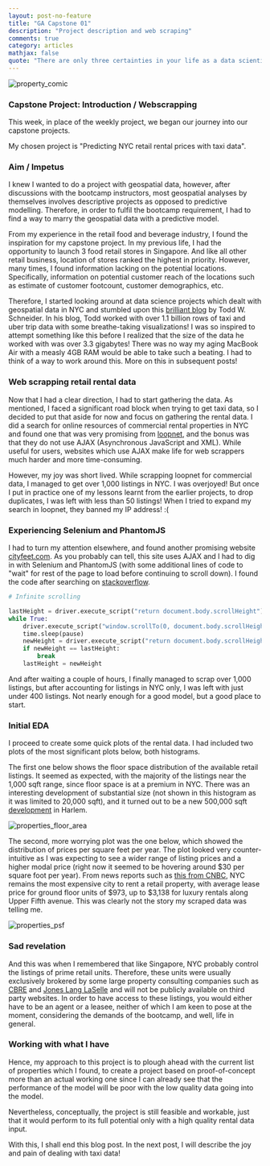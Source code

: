 ```yaml
---
layout: post-no-feature
title: "GA Capstone 01"
description: "Project description and web scraping"
comments: true
category: articles
mathjax: false
quote: "There are only three certainties in your life as a data scientist: death, taxes, and an inevitable git clusterfuck. You will find yourself typing git reset --hard and hitting enter while sighing at least once. That's OK. - Trey Causey"
---
```


![property_comic]({{site-url}}/images/property-commercial_real_estate-realtors-construction-chain_stores-scouting-aton2533_low.jpg)

### Capstone Project: Introduction / Webscrapping

This week, in place of the weekly project, we began our journey into our capstone projects.

My chosen project is "Predicting NYC retail rental prices with taxi data".

### Aim / Impetus

I knew I wanted to do a project with geospatial data, however, after discussions with the bootcamp instructors, most geospatial analyses by themselves involves descriptive projects as opposed to predictive modelling. Therefore, in order to fulfil the bootcamp requirement, I had to find a way to marry the geospatial data with a predictive model.

From my experience in the retail food and beverage industry, I found the inspiration for my capstone project. In my previous life, I had the opportunity to launch 3 food retail stores in Singapore. And like all other retail business, location of stores ranked the highest in priority. However, many times, I found information lacking on the potential locations. Specifically, information on potential customer reach of the locations such as estimate of customer footcount, customer demographics, etc.

Therefore, I started looking around at data science projects which dealt with geospatial data in NYC and stumbled upon this [brilliant blog](http://toddwschneider.com/posts/analyzing-1-1-billion-nyc-taxi-and-uber-trips-with-a-vengeance/) by Todd W. Schneider. In his blog, Todd worked with over 1.1 billion rows of taxi and uber trip data with some breathe-taking visualizations! I was so inspired to attempt something like this before I realized that the size of the data he worked with was over 3.3 gigabytes! There was no way my aging MacBook Air with a measly 4GB RAM would be able to take such a beating. I had to think of a way to work around this. More on this in subsequent posts!

### Web scrapping retail rental data

Now that I had a clear direction, I had to start gathering the data. As mentioned, I faced a significant road block when trying to get taxi data, so I decided to put that aside for now and focus on gathering the rental data. I did a search for online resources of commercial rental properties in NYC and found one that was very promising from [loopnet](http://www.loopnet.com/), and the bonus was that they do not use AJAX (Asynchronous JavaScript and XML). While useful for users, websites which use AJAX make life for web scrappers much harder and more time-consuming.

However, my joy was short lived. While scrapping loopnet for commercial data, I managed to get over 1,000 listings in NYC. I was overjoyed! But once I put in practice one of my lessons learnt from the earlier projects, to drop duplicates, I was left with less than 50 listings! When I tried to expand my search in loopnet, they banned my IP address! :(

### Experiencing Selenium and PhantomJS

I had to turn my attention elsewhere, and found another promising website [cityfeet.com](http://www.cityfeet.com/cont/ny/new-york-retail-space#). As you probably can tell, this site uses AJAX and I had to dig in with Selenium and PhantomJS (with some additional lines of code to "wait" for rest of the page to load before continuing to scroll down). I found the code after searching on [stackoverflow](http://stackoverflow.com/questions/28928068/scroll-down-to-bottom-of-infinite-page-with-phantomjs-in-python).

```py
# Infinite scrolling

lastHeight = driver.execute_script("return document.body.scrollHeight")
while True:
    driver.execute_script("window.scrollTo(0, document.body.scrollHeight);")
    time.sleep(pause)
    newHeight = driver.execute_script("return document.body.scrollHeight")
    if newHeight == lastHeight:
        break
    lastHeight = newHeight
```

And after waiting a couple of hours, I finally managed to scrap over 1,000 listings, but after accounting for listings in NYC only, I was left with just under 400 listings. Not nearly enough for a good model, but a good place to start.

### Initial EDA

I proceed to create some quick plots of the rental data. I had included two plots of the most significant plots below, both histograms.

The first one below shows the floor space distribution of the available retail listings. It seemed as expected, with the majority of the listings near the 1,000 sqft range, since floor space is at a premium in NYC. There was an interesting development of substantial size (not shown in this histogram as it was limited to 20,000 sqft), and it turned out to be a new 500,000 sqft [development](http://rew-online.com/2016/11/02/blumenfeld-breaks-ground-on-east-harlem-rental-designed-by-bjarke-ingels-group/) in Harlem.

![properties_floor_area]({{site-url}}/images/capstone_part2_floor_area_histogram.png)

The second, more worrying plot was the one below, which showed the distribution of prices per square feet per year. The plot looked very counter-intuitive as I was expecting to see a wider range of listing prices and a higher modal price (right now it seemed to be hovering around $30 per square foot per year). From news reports such as [this from CNBC](http://www.cnbc.com/2016/11/08/manhattan-retail-rents-dip-but-remain-near-record-highs.html), NYC remains the most expensive city to rent a retail property, with average lease price for ground floor units of \$973, up to \$3,138 for luxury rentals along Upper Fifth avenue. This was clearly not the story my scraped data was telling me.

![properties_psf]({{site-url}}/images/capstone_part2_psf_hist.png)

### Sad revelation

And this was when I remembered that like Singapore, NYC probably control the listings of prime retail units. Therefore, these units were usually exclusively brokered by some large property consulting companies such as [CBRE](http://www.cbre.com/?utm_source=search&utm_medium=paidsearch&utm_campaign=wpp?utm_term=cbre) and  [Jones Lang LaSelle](http://www.us.jll.com/united-states/en-us) and will not be publicly available on third party websites. In order to have access to these listings, you would either have to be an agent or a leasee, neither of which I am keen to pose at the moment, considering the demands of the bootcamp, and well, life in general.

### Working with what I have

Hence, my approach to this project is to plough ahead with the current list of properties which I found, to create a project based on proof-of-concept more than an actual working one since I can already see that the performance of the model will be poor with the low quality data going into the model.

Nevertheless, conceptually, the project is still feasible and workable, just that it would perform to its full potential only with a high quality rental data input.

With this, I shall end this blog post. In the next post, I will describe the joy and pain of dealing with taxi data!
